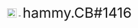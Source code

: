 <a href="https://discord.bio/p/hammyster" target="_blank"><img width="22px" src="https://logodownload.org/wp-content/uploads/2017/11/discord-logo-icone.png"></img></a> - <a style="font-size: 33px">hammy.CB#1416</a>
 
